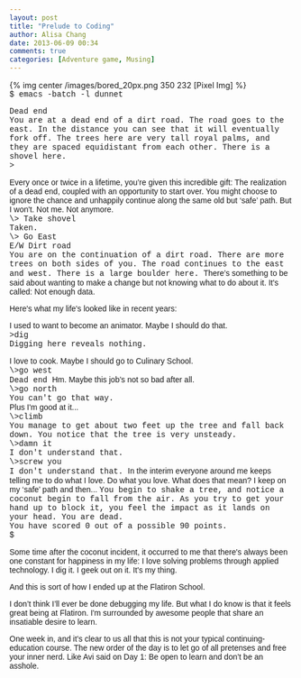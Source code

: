 ```yaml
---
layout: post
title: "Prelude to Coding"
author: Alisa Chang
date: 2013-06-09 00:34
comments: true
categories: [Adventure game, Musing]
---
```

{% img center /images/bored_20px.png 350 232 [Pixel Img] %}<br>
<FONT FACE= "Courier New">
$ emacs -batch -l dunnet

Dead end<br>
You are at a dead end of a dirt road.  The road goes to the east.  In the distance you can see that it will eventually fork off.  The trees here are very tall royal palms, and they are spaced equidistant from each other.
There is a shovel here. <br>
\>

<FONT FACE= "Arial">
Every once or twice in a lifetime, you’re given this incredible gift:  The realization of a dead end, coupled with an opportunity to start over.  You might choose to ignore the chance and unhappily continue along the same old but ‘safe’ path.  But I won't. Not me.  Not anymore.
<FONT FACE= "Courier New"><br>
\> Take shovel <br>
Taken.<br>
\> 
Go East <br>
E/W Dirt road <br>
You are on the continuation of a dirt road.  There are more trees on both sides of you.  The road continues to the east and west. There is a large boulder here.

<FONT FACE= "Arial">
There’s something to be said about wanting to make a change but not knowing what to do about it.  It's called:  Not enough data.

Here's what my life's looked like in recent years:<br>

I used to want to become an animator. Maybe I should do that.
<FONT FACE= "Courier New"><br>
\>dig<br>
Digging here reveals nothing.

<FONT FACE= "Arial">
I love to cook.  Maybe I should go to Culinary School.
<FONT FACE= "Courier New"><br>
\>go west<br>
Dead end

<FONT FACE= "Arial">
Hm. Maybe this job’s not so bad after all. 
<FONT FACE= "Courier New"><br>
\>go north<br>
You can't go that way.<br>

<FONT FACE= "Arial">
Plus I'm good at it...
<FONT FACE= "Courier New"><br>
\>climb<br>
You manage to get about two feet up the tree and fall back down.  You notice that the tree is very unsteady.<br>
\>damn it<br>
I don't understand that.<br>
\>screw you<br>
I don't understand that.

<FONT FACE= "Arial">
In the interim everyone around me keeps telling me to do what I love. Do what you love.  What does that mean?  I keep on my ‘safe’ path and then...
<FONT FACE= "Courier New">
You begin to shake a tree, and notice a coconut begin to fall from the air. As you try to get your hand up to block it, you feel the impact as it lands on your head. You are dead.<br>
You have scored 0 out of a possible 90 points.<br>
$

<FONT FACE= "Arial">

Some time after the coconut incident, it occurred to me that there's always been one constant for happiness in my life: I love solving problems through applied technology. I dig it.  I geek out on it.  It's my thing.

And this is sort of how I ended up at the Flatiron School.

I don’t think I’ll ever be done debugging my life.  But what I do know is that it feels great being at Flatiron.  I'm surrounded by awesome people that share an insatiable desire to learn. <br>

One week in, and it’s clear to us all that this is not your typical continuing-education course.  The new order of the day is to let go of all pretenses and free your inner nerd.  Like Avi said on Day 1:  Be open to learn and don’t be an asshole. 
